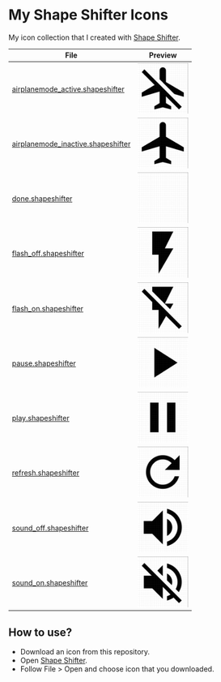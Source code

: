 # My Shape Shifter Icons
My icon collection that I created with [Shape Shifter](https://shapeshifter.design/).

|File|Preview|
|--|--|
|[airplanemode_active.shapeshifter](https://github.com/ozgurg/ShapeShifter-Collection/blob/master/icons/airplanemode_active.shapeshifter)|<img src="https://raw.githubusercontent.com/ozgurg/ShapeShifter-Collection/master/previews/airplanemode_active.gif" width="100" height="100" />|
|[airplanemode_inactive.shapeshifter](https://github.com/ozgurg/ShapeShifter-Collection/blob/master/icons/airplanemode_inactive.shapeshifter)|<img src="https://raw.githubusercontent.com/ozgurg/ShapeShifter-Collection/master/previews/airplanemode_inactive.gif" width="100" height="100" />|
|[done.shapeshifter](https://github.com/ozgurg/ShapeShifter-Collection/blob/master/icons/done.shapeshifter)|<img src="https://raw.githubusercontent.com/ozgurg/ShapeShifter-Collection/master/previews/done.gif" width="100" height="100" />|
|[flash_off.shapeshifter](https://github.com/ozgurg/ShapeShifter-Collection/blob/master/icons/flash_off.shapeshifter)|<img src="https://raw.githubusercontent.com/ozgurg/ShapeShifter-Collection/master/previews/flash_off.gif" width="100" height="100" />|
|[flash_on.shapeshifter](https://github.com/ozgurg/ShapeShifter-Collection/blob/master/icons/flash_on.shapeshifter)|<img src="https://raw.githubusercontent.com/ozgurg/ShapeShifter-Collection/master/previews/flash_on.gif" width="100" height="100" />|
|[pause.shapeshifter](https://github.com/ozgurg/ShapeShifter-Collection/blob/master/icons/pause.shapeshifter)|<img src="https://raw.githubusercontent.com/ozgurg/ShapeShifter-Collection/master/previews/pause.gif" width="100" height="100" />|
|[play.shapeshifter](https://github.com/ozgurg/ShapeShifter-Collection/blob/master/icons/play.shapeshifter)|<img src="https://raw.githubusercontent.com/ozgurg/ShapeShifter-Collection/master/previews/play.gif" width="100" height="100" />|
|[refresh.shapeshifter](https://github.com/ozgurg/ShapeShifter-Collection/blob/master/icons/refresh.shapeshifter)|<img src="https://raw.githubusercontent.com/ozgurg/ShapeShifter-Collection/master/previews/refresh.gif" width="100" height="100" />|
|[sound_off.shapeshifter](https://github.com/ozgurg/ShapeShifter-Collection/blob/master/icons/sound_off.shapeshifter)|<img src="https://raw.githubusercontent.com/ozgurg/ShapeShifter-Collection/master/previews/sound_off.gif" width="100" height="100" />|
|[sound_on.shapeshifter](https://github.com/ozgurg/ShapeShifter-Collection/blob/master/icons/sound_on.shapeshifter)|<img src="https://raw.githubusercontent.com/ozgurg/ShapeShifter-Collection/master/previews/sound_on.gif" width="100" height="100" />|

## How to use?
- Download an icon from this repository.
- Open [Shape Shifter](https://shapeshifter.design/).
- Follow File > Open and choose icon that you downloaded.

